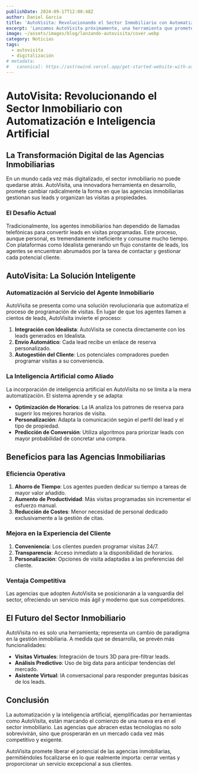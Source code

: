 ```yaml
---
publishDate: 2024-09-17T12:00:48Z
author: Daniel Garcia
title: 'AutoVisita: Revolucionando el Sector Inmobiliario con Automatización e Inteligencia Artificial'
excerpt: 'Lanzamos AutoVisita próximamente, una herramienta que promete cambiar radicalmente la forma en que las agencias inmobiliarias gestionan sus leads y organizan las visitas a propiedades.'
image: ~/assets/images/blog/lanzando-autovisita/cover.webp
category: Noticias
tags:
  - autovisita
  - digitalización
# metadata:
#   canonical: https://astrowind.vercel.app/get-started-website-with-astro-tailwind-css
---
```


# AutoVisita: Revolucionando el Sector Inmobiliario con Automatización e Inteligencia Artificial

## La Transformación Digital de las Agencias Inmobiliarias

En un mundo cada vez más digitalizado, el sector inmobiliario no puede quedarse atrás. AutoVisita, una innovadora herramienta en desarrollo, promete cambiar radicalmente la forma en que las agencias inmobiliarias gestionan sus leads y organizan las visitas a propiedades.

### El Desafío Actual

Tradicionalmente, los agentes inmobiliarios han dependido de llamadas telefónicas para convertir leads en visitas programadas. Este proceso, aunque personal, es tremendamente ineficiente y consume mucho tiempo. Con plataformas como Idealista generando un flujo constante de leads, los agentes se encuentran abrumados por la tarea de contactar y gestionar cada potencial cliente.

## AutoVisita: La Solución Inteligente

### Automatización al Servicio del Agente Inmobiliario

AutoVisita se presenta como una solución revolucionaria que automatiza el proceso de programación de visitas. En lugar de que los agentes llamen a cientos de leads, AutoVisita invierte el proceso:

1. **Integración con Idealista**: AutoVisita se conecta directamente con los leads generados en Idealista.
2. **Envío Automático**: Cada lead recibe un enlace de reserva personalizado.
3. **Autogestión del Cliente**: Los potenciales compradores pueden programar visitas a su conveniencia.

### La Inteligencia Artificial como Aliado

La incorporación de inteligencia artificial en AutoVisita no se limita a la mera automatización. El sistema aprende y se adapta:

- **Optimización de Horarios**: La IA analiza los patrones de reserva para sugerir los mejores horarios de visita.
- **Personalización**: Adapta la comunicación según el perfil del lead y el tipo de propiedad.
- **Predicción de Conversión**: Utiliza algoritmos para priorizar leads con mayor probabilidad de concretar una compra.

## Beneficios para las Agencias Inmobiliarias

### Eficiencia Operativa

1. **Ahorro de Tiempo**: Los agentes pueden dedicar su tiempo a tareas de mayor valor añadido.
2. **Aumento de Productividad**: Más visitas programadas sin incrementar el esfuerzo manual.
3. **Reducción de Costes**: Menor necesidad de personal dedicado exclusivamente a la gestión de citas.

### Mejora en la Experiencia del Cliente

1. **Conveniencia**: Los clientes pueden programar visitas 24/7.
2. **Transparencia**: Acceso inmediato a la disponibilidad de horarios.
3. **Personalización**: Opciones de visita adaptadas a las preferencias del cliente.

### Ventaja Competitiva

Las agencias que adopten AutoVisita se posicionarán a la vanguardia del sector, ofreciendo un servicio más ágil y moderno que sus competidores.

## El Futuro del Sector Inmobiliario

AutoVisita no es solo una herramienta; representa un cambio de paradigma en la gestión inmobiliaria. A medida que se desarrolla, se prevén más funcionalidades:

- **Visitas Virtuales**: Integración de tours 3D para pre-filtrar leads.
- **Análisis Predictivo**: Uso de big data para anticipar tendencias del mercado.
- **Asistente Virtual**: IA conversacional para responder preguntas básicas de los leads.

## Conclusión

La automatización y la inteligencia artificial, ejemplificadas por herramientas como AutoVisita, están marcando el comienzo de una nueva era en el sector inmobiliario. Las agencias que abracen estas tecnologías no solo sobrevivirán, sino que prosperarán en un mercado cada vez más competitivo y exigente.

AutoVisita promete liberar el potencial de las agencias inmobiliarias, permitiéndoles focalizarse en lo que realmente importa: cerrar ventas y proporcionar un servicio excepcional a sus clientes.

